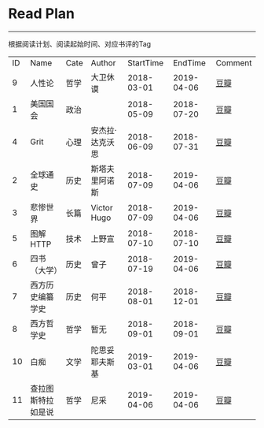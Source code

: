 # Read Plan #


----------

根据阅读计划、阅读起始时间、对应书评的Tag

<table>
<tr><td>ID</td><td>Name</td><td>Cate</td><td>Author</td><td>StartTime</td><td>EndTime</td><td>Comment</td></tr>
        
<tr>
    <td>9</td>
    <td>人性论</td>
    <td>哲学</td>
    <td>大卫休谟</td>
    <td>2018-03-01</td>
    <td>2019-04-06</td>
    <td><a href="http://www.douban.com" target="_blank">豆瓣</a></td>
</tr>
            
<tr>
    <td>1</td>
    <td>美国国会</td>
    <td>政治</td>
    <td></td>
    <td>2018-05-09</td>
    <td>2018-07-20</td>
    <td><a href="https://book.douban.com/subject/26846919/" target="_blank">豆瓣</a></td>
</tr>
            
<tr>
    <td>4</td>
    <td>Grit</td>
    <td>心理</td>
    <td>安杰拉·达克沃思</td>
    <td>2018-06-09</td>
    <td>2018-07-31</td>
    <td><a href="https://book.douban.com/subject/27062574/" target="_blank">豆瓣</a></td>
</tr>
            
<tr>
    <td>2</td>
    <td>全球通史</td>
    <td>历史</td>
    <td>斯塔夫里阿诺斯</td>
    <td>2018-07-09</td>
    <td>2019-04-06</td>
    <td><a href="https://book.douban.com/subject/1025643/" target="_blank">豆瓣</a></td>
</tr>
            
<tr>
    <td>3</td>
    <td>悲惨世界</td>
    <td>长篇</td>
    <td>Victor Hugo</td>
    <td>2018-07-09</td>
    <td>2019-04-06</td>
    <td><a href="https://book.douban.com/subject/1205054/" target="_blank">豆瓣</a></td>
</tr>
            
<tr>
    <td>5</td>
    <td>图解HTTP</td>
    <td>技术</td>
    <td>上野宣</td>
    <td>2018-07-10</td>
    <td>2018-07-10</td>
    <td><a href="https://book.douban.com/subject/25863515/" target="_blank">豆瓣</a></td>
</tr>
            
<tr>
    <td>6</td>
    <td>四书（大学）</td>
    <td>历史</td>
    <td>曾子</td>
    <td>2018-07-19</td>
    <td>2019-04-06</td>
    <td><a href="https://book.douban.com/subject/2037610/" target="_blank">豆瓣</a></td>
</tr>
            
<tr>
    <td>7</td>
    <td>西方历史编纂学史</td>
    <td>历史</td>
    <td>何平</td>
    <td>2018-08-01</td>
    <td>2018-12-01</td>
    <td><a href="https://book.douban.com/subject/3662333/" target="_blank">豆瓣</a></td>
</tr>
            
<tr>
    <td>8</td>
    <td>西方哲学史</td>
    <td>哲学</td>
    <td>暂无</td>
    <td>2018-09-01</td>
    <td>2018-09-01</td>
    <td><a href="http://www.douban.com" target="_blank">豆瓣</a></td>
</tr>
            
<tr>
    <td>10</td>
    <td>白痴</td>
    <td>文学</td>
    <td>陀思妥耶夫斯基</td>
    <td>2019-03-01</td>
    <td>2019-04-06</td>
    <td><a href="http://www.douban.com" target="_blank">豆瓣</a></td>
</tr>
            
<tr>
    <td>11</td>
    <td>查拉图斯特拉如是说</td>
    <td>哲学</td>
    <td>尼采</td>
    <td>2019-04-06</td>
    <td>2019-04-06</td>
    <td><a href="https://book.douban.com/subject/1012032/" target="_blank">豆瓣</a></td>
</tr>
            </table>